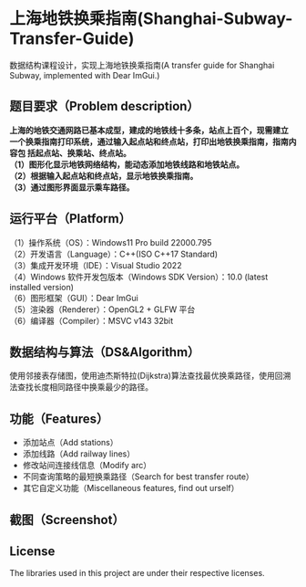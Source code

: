 # 上海地铁换乘指南(Shanghai-Subway-Transfer-Guide)
数据结构课程设计，实现上海地铁换乘指南(A transfer guide for Shanghai Subway, implemented with Dear ImGui.)
## 题目要求（Problem description）
**上海的地铁交通网路已基本成型，建成的地铁线十多条，站点上百个，现需建立
一个换乘指南打印系统，通过输入起点站和终点站，打印出地铁换乘指南，指南内容包
括起点站、换乘站、终点站。  
（1）图形化显示地铁网络结构，能动态添加地铁线路和地铁站点。  
（2）根据输入起点站和终点站，显示地铁换乘指南。  
（3）通过图形界面显示乘车路径。**
## 运行平台（Platform）
（1）操作系统（OS）：Windows11 Pro build 22000.795  
（2）开发语言（Language）：C++(ISO C++17 Standard)  
（3）集成开发环境（IDE）：Visual Studio 2022  
（4）Windows 软件开发包版本（Windows SDK Version）：10.0 (latest installed version)  
（6）图形框架（GUI）：Dear ImGui  
（5）渲染器（Renderer）：OpenGL2 + GLFW 平台  
（6）编译器（Compiler）：MSVC v143 32bit  
## 数据结构与算法（DS&Algorithm）
使用邻接表存储图，使用迪杰斯特拉(Dijkstra)算法查找最优换乘路径，使用回溯法查找长度相同路径中换乘最少的路径。
## 功能（Features）
+ 添加站点（Add stations）
+ 添加线路（Add railway lines）
+ 修改站间连接线信息（Modify arc）
+ 不同查询策略的最短换乘路径（Search for best transfer route）
+ 其它自定义功能（Miscellaneous features, find out urself）
## 截图（Screenshot）
## License
The libraries used in this project are under their respective licenses.
